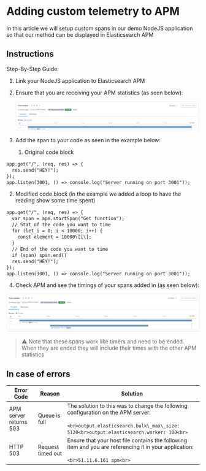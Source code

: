 # Adding custom telemetry to APM

In this article we will setup custom spans in our demo NodeJS application so that our method can be displayed in Elasticsearch APM

## Instructions

Step-By-Step Guide:

1. Link your NodeJS application to Elasticsearch APM
2. Ensure that you are receiving your APM statistics (as seen below):

   ![](/images/image-20210521-101303.png)

3. Add the span to your code as seen in the example below:

   1. Original code block

  ```nano
  app.get("/", (req, res) => {
    res.send("HEY!");
  });
  app.listen(3001, () => console.log("Server running on port 3001"));
  ```

   2. Modified code block (in the example we added a loop to have the reading show some time spent)

```nano
app.get("/", (req, res) => {
  var span = apm.startSpan("Get function");
  // Stat of the code you want to time
  for (let i = 0; i < 10000; i++) {
    const element = 10000\[i\];
  }
  // End of the code you want to time
  if (span) span.end()
  res.send("HEY!");
});
app.listen(3001, () => console.log("Server running on port 3001"));
```

4. Check APM and see the timings of your spans added in (as seen below):

![](/images/image-20210521-101753.png)

> :warning: Note that these spans work like timers and need to be ended. When they are ended they will include their times with the other APM statistics

## In case of errors

| **Error Code**         | **Reason**        | **Solution**                                                                                                                                                                          |
| ---------------------- | ----------------- | ------------------------------------------------------------------------------------------------------------------------------------------------------------------------------------- |
| APM server returns 503 | Queue is full     | The solution to this was to change the following configuration on the APM server:<br><br>```<br>output.elasticsearch.bulk\_max\_size: 5120<br>output.elasticsearch.worker: 100<br>``` |
| HTTP 503               | Request timed out | Ensure that your host file contains the following item and you are referencing it in your application:<br><br>```<br>51.11.6.161 apm<br>```                                           |

